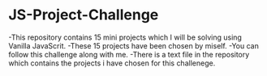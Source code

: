 # JS-Project-Challenge

-This repository contains 15 mini projects which I will be solving using Vanilla JavaScrit.
-These 15 projects have been chosen by miself.
-You can follow this challenge along with me. 
-There is a text file in the repository which contains the projects i have chosen for this challenege.

